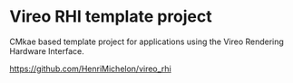 # Vireo RHI template project

CMkae based template project for applications using the Vireo Rendering Hardware Interface.

https://github.com/HenriMichelon/vireo_rhi

